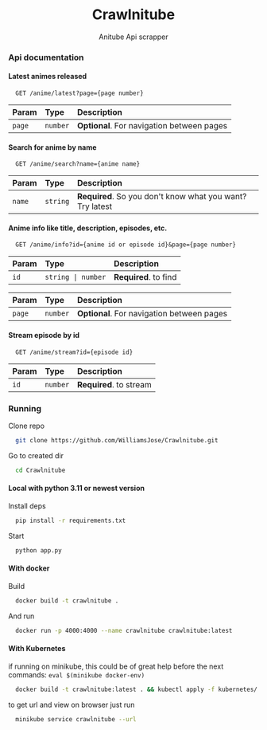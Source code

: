 <h1 align="center"> Crawlnitube </h1>

<p align="center">Anitube Api scrapper</p>

### Api documentation

#### Latest animes released

```http
  GET /anime/latest?page={page number}
```

| Param         | Type       | Description                                |
| :------------ | :--------- | :----------------------------------------- |
| `page`        | `number`   | **Optional**. For navigation between pages |

#### Search for anime by name

```http
  GET /anime/search?name={anime name}
```

| Param        | Type       | Description                                              |
| :----------- | :--------- | :------------------------------------------------------- |
| `name`       | `string`   | **Required**. So you don't know what you want? Try latest |

#### Anime info like title, description, episodes, etc.

```http
  GET /anime/info?id={anime id or episode id}&page={page number}
```

| Param        | Type                 | Description                 |
| :----------- | :------------------- | :-------------------------- |
| `id`         | `string \| number`   | **Required**. to find       |

| Param        | Type       | Description                                 |
| :----------- | :--------- | :------------------------------------------ |
| `page`       | `number`   | **Optional**. For navigation between pages  |

#### Stream episode by id

```http
  GET /anime/stream?id={episode id}
```

| Param        | Type                 | Description                 |
| :----------- | :------------------- | :-------------------------- |
| `id`         | `number`             | **Required**. to stream     |



### Running

Clone repo

```bash
  git clone https://github.com/WilliamsJose/Crawlnitube.git
```

Go to created dir

```bash
  cd Crawlnitube
```
#### Local with python 3.11 or newest version

Install deps

```bash
  pip install -r requirements.txt
```

Start

```bash
  python app.py
```
#### With docker

Build

```bash
  docker build -t crawlnitube .
```

And run

```bash
  docker run -p 4000:4000 --name crawlnitube crawlnitube:latest
```

#### With Kubernetes

if running on minikube, this could be of great help before the next commands: 
`eval $(minikube docker-env)`

```bash
  docker build -t crawlnitube:latest . && kubectl apply -f kubernetes/
```

to get url and view on browser just run

```bash
  minikube service crawlnitube --url
```